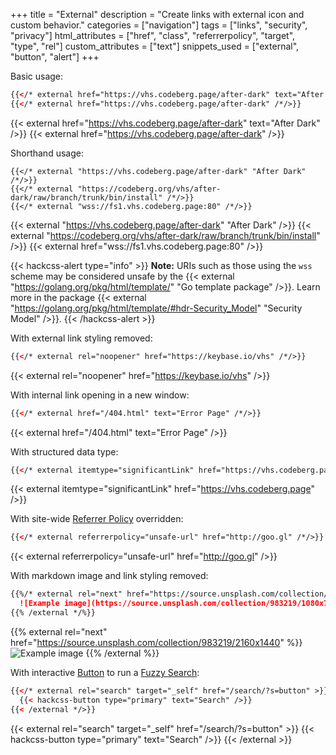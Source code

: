 +++
title = "External"
description = "Create links with external icon and custom behavior."
categories = ["navigation"]
tags = ["links", "security", "privacy"]
html_attributes = ["href", "class", "referrerpolicy", "target", "type", "rel"]
custom_attributes = ["text"]
snippets_used = ["external", "button", "alert"]
+++

Basic usage:

```html
{{</* external href="https://vhs.codeberg.page/after-dark" text="After Dark" /*/>}}
{{</* external href="https://vhs.codeberg.page/after-dark" /*/>}}
```

{{< external href="https://vhs.codeberg.page/after-dark" text="After Dark" />}}
{{< external href="https://vhs.codeberg.page/after-dark" />}}

Shorthand usage:

```
{{</* external "https://vhs.codeberg.page/after-dark" "After Dark" /*/>}}
{{</* external "https://codeberg.org/vhs/after-dark/raw/branch/trunk/bin/install" /*/>}}
{{</* external "wss://fs1.vhs.codeberg.page:80" /*/>}}
```

{{< external "https://vhs.codeberg.page/after-dark" "After Dark" />}}
{{< external "https://codeberg.org/vhs/after-dark/raw/branch/trunk/bin/install" />}}
{{< external href="wss://fs1.vhs.codeberg.page:80" />}}

{{< hackcss-alert type="info" >}}
<strong>Note:</strong> URIs such as those using the <code>wss</code> scheme may be considered unsafe by the {{< external "https://golang.org/pkg/html/template/" "Go template package" />}}. Learn more in the package {{< external "https://golang.org/pkg/html/template/#hdr-Security_Model" "Security Model" />}}.
{{< /hackcss-alert >}}

With external link styling removed:

```html
{{</* external rel="noopener" href="https://keybase.io/vhs" /*/>}}
```

{{< external rel="noopener" href="https://keybase.io/vhs" />}}

With internal link opening in a new window:

```html
{{</* external href="/404.html" text="Error Page" /*/>}}
```

{{< external href="/404.html" text="Error Page" />}}

With structured data type:

```html
{{</* external itemtype="significantLink" href="https://vhs.codeberg.page" /*/>}}
```

{{< external itemtype="significantLink" href="https://vhs.codeberg.page" />}}

With site-wide [Referrer Policy](/feature/referrer-policy) overridden:

```html
{{</* external referrerpolicy="unsafe-url" href="http://goo.gl" /*/>}}
```

{{< external referrerpolicy="unsafe-url" href="http://goo.gl" />}}

With markdown image and link styling removed:

```markdown
{{%/* external rel="next" href="https://source.unsplash.com/collection/983219/2160x1440" %}}
  ![Example image](https://source.unsplash.com/collection/983219/1080x720 "View Random Image Enlarged")
{{% /external */%}}
```

{{% external rel="next" href="https://source.unsplash.com/collection/983219/2160x1440" %}}
  ![Example image](https://source.unsplash.com/collection/983219/1080x720 "View Random Image Enlarged")
{{% /external %}}

With interactive [Button](../button) to run a [Fuzzy Search](/feature/fuzzy-search):

```html
{{</* external rel="search" target="_self" href="/search/?s=button" >}}
  {{< hackcss-button type="primary" text="Search" />}}
{{< /external */>}}
```

{{< external rel="search" target="_self" href="/search/?s=button" >}}
  {{< hackcss-button type="primary" text="Search" />}}
{{< /external >}}
